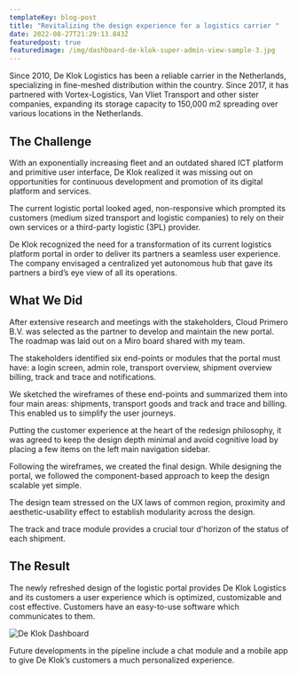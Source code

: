 ```yaml
---
templateKey: blog-post
title: "Revitalizing the design experience for a logistics carrier "
date: 2022-08-27T21:29:13.843Z
featuredpost: true
featuredimage: /img/dashboard-de-klok-super-admin-view-sample-3.jpg
---
```

Since 2010, De Klok Logistics has been a reliable carrier in the Netherlands, specializing in fine-meshed distribution within the country. Since 2017, it has partnered with Vortex-Logistics, Van Vliet Transport and other sister companies, expanding its storage capacity to 150,000 m2 spreading over various locations in the Netherlands.

## The Challenge

With an exponentially increasing fleet and an outdated shared ICT platform and primitive user interface, De Klok realized it was missing out on opportunities for continuous development and promotion of its digital platform and services.

The current logistic portal looked aged, non-responsive which prompted its customers (medium sized transport and logistic companies) to rely on their own services or a third-party logistic (3PL) provider.

De Klok recognized the need for a transformation of its current logistics platform portal in order to deliver its partners a seamless user experience. The company envisaged a centralized yet autonomous hub that gave its partners a bird’s eye view of all its operations.

## What We Did

After extensive research and meetings with the stakeholders, Cloud Primero B.V. was selected as the partner to develop and maintain the new portal. The roadmap was laid out on a Miro board shared with my team. 

The stakeholders identified six end-points or modules that the portal must have: a login screen, admin role, transport overview, shipment overview billing, track and trace and notifications.

We sketched the wireframes of these end-points and summarized them into four main areas: shipments, transport goods and track and trace and billing. This enabled us to simplify the user journeys.

Putting the customer experience at the heart of the redesign philosophy, it was agreed to keep the design depth minimal and avoid cognitive load by placing a few items on the left main navigation sidebar. 

Following the wireframes, we created the final design. While designing the portal, we followed the component-based approach to keep the design scalable yet simple.

The design team stressed on the UX laws of common region, proximity and aesthetic-usability effect to establish modularity across the design.

The track and trace module provides a crucial tour d'horizon of the status of each shipment.

## The Result

The newly refreshed design of the logistic portal provides De Klok Logistics and its customers a user experience which is optimized, customizable and cost effective. Customers have an easy-to-use software which communicates to them.

![](/img/dashboard-de-klok-super-admin-view-sample-3.jpg "De Klok Dashboard")

Future developments in the pipeline include a chat module and a mobile app to give De Klok’s customers a much personalized experience.